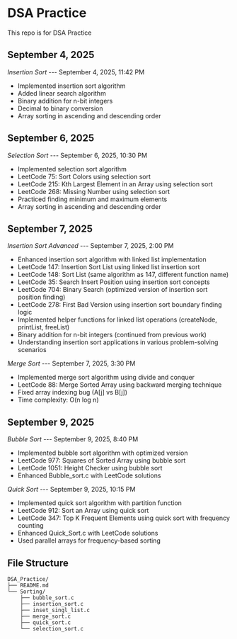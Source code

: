 # DSA Practice

This repo is for DSA Practice

## September 4, 2025

*Insertion Sort* --- September 4, 2025, 11:42 PM
- Implemented insertion sort algorithm
- Added linear search algorithm  
- Binary addition for n-bit integers
- Decimal to binary conversion
- Array sorting in ascending and descending order

## September 6, 2025

*Selection Sort* --- September 6, 2025, 10:30 PM
- Implemented selection sort algorithm
- LeetCode 75: Sort Colors using selection sort
- LeetCode 215: Kth Largest Element in an Array using selection sort
- LeetCode 268: Missing Number using selection sort
- Practiced finding minimum and maximum elements
- Array sorting in ascending and descending order

## September 7, 2025

*Insertion Sort Advanced* --- September 7, 2025, 2:00 PM
- Enhanced insertion sort algorithm with linked list implementation
- LeetCode 147: Insertion Sort List using linked list insertion sort
- LeetCode 148: Sort List (same algorithm as 147, different function name)
- LeetCode 35: Search Insert Position using insertion sort concepts
- LeetCode 704: Binary Search (optimized version of insertion sort position finding)
- LeetCode 278: First Bad Version using insertion sort boundary finding logic
- Implemented helper functions for linked list operations (createNode, printList, freeList)
- Binary addition for n-bit integers (continued from previous work)
- Understanding insertion sort applications in various problem-solving scenarios

*Merge Sort* --- September 7, 2025, 3:30 PM
- Implemented merge sort algorithm using divide and conquer
- LeetCode 88: Merge Sorted Array using backward merging technique
- Fixed array indexing bug (A[j] vs B[j])
- Time complexity: O(n log n)


## September 9, 2025

*Bubble Sort* --- September 9, 2025, 8:40 PM
- Implemented bubble sort algorithm with optimized version
- LeetCode 977: Squares of Sorted Array using bubble sort
- LeetCode 1051: Height Checker using bubble sort
- Enhanced Bubble_sort.c with LeetCode solutions

*Quick Sort* --- September 9, 2025, 10:15 PM
- Implemented quick sort algorithm with partition function
- LeetCode 912: Sort an Array using quick sort
- LeetCode 347: Top K Frequent Elements using quick sort with frequency counting
- Enhanced Quick_Sort.c with LeetCode solutions
- Used parallel arrays for frequency-based sorting

## File Structure
```
DSA_Practice/
├── README.md
└── Sorting/
    ├── bubble_sort.c
    ├── insertion_sort.c
    ├── inset_singl_list.c
    ├── merge_sort.c
    ├── quick_sort.c
    └── selection_sort.c
```